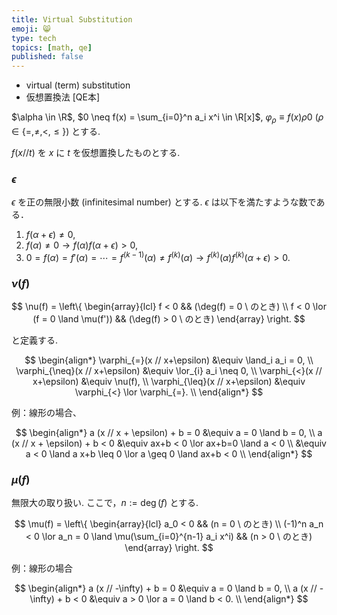```yaml
---
title: Virtual Substitution
emoji: 😸
type: tech
topics: [math, qe]
published: false
---
```


- virtual (term) substitution
- 仮想置換法 [QE本]


$\alpha \in \R$, $0 \neq f(x) = \sum_{i=0}^n a_i x^i \in \R[x]$, $\varphi_\rho \equiv f(x) \rho 0$ ($\rho \in \{=, \neq, <, \leq \}$) とする.

$f(x // t)$ を $x$ に $t$ を仮想置換したものとする.

### $\epsilon$

$\epsilon$ を正の無限小数 (infinitesimal number) とする.
$\epsilon$ は以下を満たすような数である．

1. $f(\alpha + \epsilon) \neq 0$,
2. $f(\alpha) \neq 0 \rightarrow f(\alpha)f(\alpha + \epsilon) > 0$,
3. $0 = f(\alpha) = f'(\alpha) = \cdots = f^{(k-1)}(\alpha) \neq f^{(k)}(\alpha) \rightarrow f^{(k)}(\alpha) f^{(k)}(\alpha+\epsilon) > 0$.

### $\nu(f)$

$$
\nu(f) = \left\{ \begin{array}{lcl}
f < 0 && (\deg(f) = 0 \ のとき) \\
f < 0 \lor (f = 0 \land \mu(f')) && (\deg(f) > 0 \ のとき)
\end{array} \right.
$$

と定義する.

$$
\begin{align*}
\varphi_{=}(x // x+\epsilon) &\equiv  \land_i a_i = 0, \\
\varphi_{\neq}(x // x+\epsilon) &\equiv \lor_{i} a_i \neq 0, \\
\varphi_{<}(x // x+\epsilon) &\equiv \nu(f), \\
\varphi_{\leq}(x // x+\epsilon) &\equiv \varphi_{<} \lor \varphi_{=}. \\
\end{align*}
$$

例：線形の場合、

$$
\begin{align*}
a (x // x + \epsilon) + b = 0 &\equiv a = 0 \land b = 0, \\
a (x // x + \epsilon) + b < 0 &\equiv ax+b < 0 \lor ax+b=0 \land a < 0 \\
&\equiv a < 0 \land a x+b \leq 0 \lor a \geq 0 \land ax+b < 0 \\
\end{align*}
$$

### $\mu(f)$

無限大の取り扱い. ここで，$n := \deg(f)$ とする.

$$
\mu(f) = \left\{ \begin{array}{lcl}
a_0 < 0 && (n = 0 \ のとき) \\
(-1)^n a_n < 0 \lor a_n = 0 \land \mu(\sum_{i=0}^{n-1} a_i x^i) && (n > 0 \ のとき)
\end{array} \right.
$$

例：線形の場合

$$
\begin{align*}
a (x // -\infty) + b = 0 &\equiv a = 0 \land b = 0, \\
a (x // -\infty) + b < 0 &\equiv a > 0 \lor a = 0 \land b < 0. \\
\end{align*}
$$

